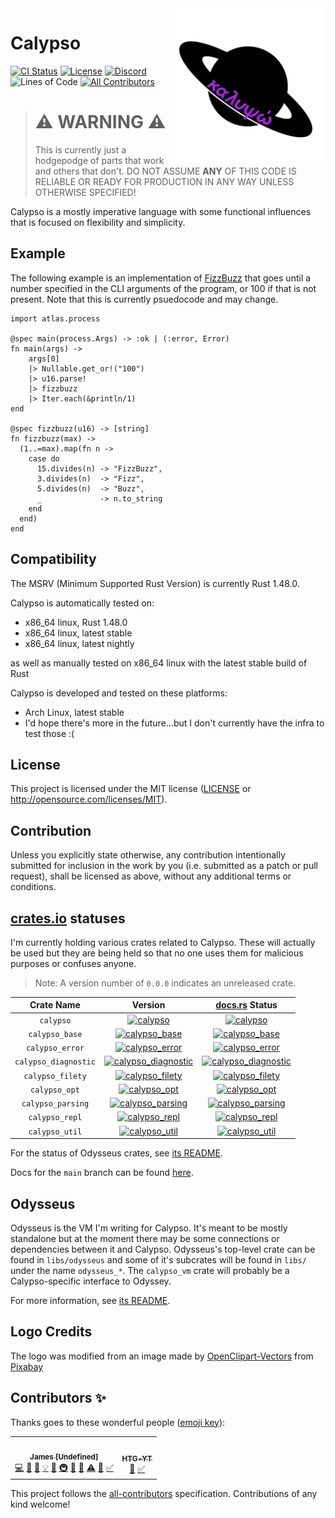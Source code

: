 <img src="https://raw.githubusercontent.com/calypso-lang/assets/main/logo/logo.png" alt="Calypso logo" width="250" align="right"/>

# Calypso

[![CI Status][b3]][l3] [![License][b4]][l4] [![Discord][b1]][l1] ![Lines of Code][b2] <!-- ALL-CONTRIBUTORS-BADGE:START - Do not remove or modify this section -->
[![All Contributors](https://img.shields.io/badge/all_contributors-2-orange.svg?style=flat-square)](#contributors-)
<!-- ALL-CONTRIBUTORS-BADGE:END -->
> # :warning: WARNING :warning:
> This is currently just a hodgepodge of parts that work and others that don't. DO NOT ASSUME **ANY** OF THIS CODE IS RELIABLE OR READY FOR PRODUCTION IN ANY WAY UNLESS OTHERWISE SPECIFIED!

Calypso is a mostly imperative language with some functional influences that is focused on flexibility and simplicity.

## Example

The following example is an implementation of [FizzBuzz](https://en.wikipedia.org/wiki/Fizz_buzz) that goes until a number specified in the CLI arguments of the program, or 100 if that is not present. Note that this is currently psuedocode and may change.


```
import atlas.process

@spec main(process.Args) -> :ok | (:error, Error)
fn main(args) ->
    args[0]
    |> Nullable.get_or!("100")
    |> u16.parse!
    |> fizzbuzz
    |> Iter.each(&println/1)
end

@spec fizzbuzz(u16) -> [string]
fn fizzbuzz(max) ->
  (1..=max).map(fn n -> 
    case do
      15.divides(n) -> "FizzBuzz",
      3.divides(n)  -> "Fizz",
      5.divides(n)  -> "Buzz",
      _             -> n.to_string
    end
  end)
end
```

## Compatibility

The MSRV (Minimum Supported Rust Version) is currently Rust 1.48.0.

Calypso is automatically tested on:
- x86_64 linux, Rust 1.48.0
- x86_64 linux, latest stable
- x86_64 linux, latest nightly

as well as manually tested on x86_64 linux with the latest stable build of Rust

Calypso is developed and tested on these platforms:
- Arch Linux, latest stable
- I'd hope there's more in the future...but I don't currently have the infra to test those :(

## License

This project is licensed under the MIT license ([LICENSE](LICENSE) or http://opensource.com/licenses/MIT).

## Contribution

Unless you explicitly state otherwise, any contribution intentionally submitted for inclusion in the work by you (i.e. submitted as a patch or pull request), shall be licensed as above, without any additional terms or conditions.

## [crates.io][crates.io] statuses

I'm currently holding various crates related to Calypso. These will actually be used but they are being held so that no one uses them for malicious purposes or confuses anyone.

> Note: A version number of `0.0.0` indicates an unreleased crate.

| Crate Name             | Version                                | [docs.rs][docs.rs] Status                  |
|:----------------------:|:--------------------------------------:|:------------------------------------------:|
| `calypso`              | [![calypso][bcio1]][lcio1]             | [![calypso][bdrs1]][ldrs1]                 |
| `calypso_base`         | [![calypso_base][bcio2]][lcio2]        | [![calypso_base][bdrs2]][ldrs2]            |
| `calypso_error`        | [![calypso_error][bcio9]][lcio9]       | [![calypso_error][bdrs9]][ldrs9]           |
| `calypso_diagnostic`   | [![calypso_diagnostic][bcio3]][lcio3]  | [![calypso_diagnostic][bdrs3]][ldrs3]      |
| `calypso_filety`       | [![calypso_filety][bcio7]][lcio7]      | [![calypso_filety][bdrs7]][ldrs7]          |
| `calypso_opt`          | [![calypso_opt][bcio8]][lcio8]         | [![calypso_opt][bdrs8]][ldrs8]             |
| `calypso_parsing`      | [![calypso_parsing][bcio4]][lcio4]     | [![calypso_parsing][bdrs4]][ldrs4]         |
| `calypso_repl`         | [![calypso_repl][bcio5]][lcio5]        | [![calypso_repl][bdrs5]][ldrs5]            |
| `calypso_util`         | [![calypso_util][bcio6]][lcio6]        | [![calypso_util][bdrs6]][ldrs6]            |

For the status of Odysseus crates, see [its README](libs/odysseus/README.md).

[bcio1]: https://img.shields.io/crates/v/calypso
[lcio1]: https://crates.io/crates/calypso
[bdrs1]: https://docs.rs/calypso/badge.svg
[ldrs1]: https://docs.rs/calypso/*

[bcio2]: https://img.shields.io/crates/v/calypso_base
[lcio2]: https://crates.io/crates/calypso_base
[bdrs2]: https://docs.rs/calypso_base/badge.svg
[ldrs2]: https://docs.rs/calypso_base/*

[bcio3]: https://img.shields.io/crates/v/calypso_diagnostic
[lcio3]: https://crates.io/crates/calypso_diagnostic
[bdrs3]: https://docs.rs/calypso_diagnostic/badge.svg
[ldrs3]: https://docs.rs/calypso_diagnostic/*

[bcio4]: https://img.shields.io/crates/v/calypso_parsing
[lcio4]: https://crates.io/crates/calypso_parsing
[bdrs4]: https://docs.rs/calypso_parsing/badge.svg
[ldrs4]: https://docs.rs/calypso_parsing/*

[bcio5]: https://img.shields.io/crates/v/calypso_repl
[lcio5]: https://crates.io/crates/calypso_repl
[bdrs5]: https://docs.rs/calypso_repl/badge.svg
[ldrs5]: https://docs.rs/calypso_repl/*calypso_util

[bcio6]: https://img.shields.io/crates/v/calypso_util
[lcio6]: https://crates.io/crates/calypso_util
[bdrs6]: https://docs.rs/calypso_util/badge.svg
[ldrs6]: https://docs.rs/calypso_util/*

[bcio7]: https://img.shields.io/crates/v/calypso_filety
[lcio7]: https://crates.io/crates/calypso_filety
[bdrs7]: https://docs.rs/calypso_filety/badge.svg
[ldrs7]: https://docs.rs/calypso_filety/*

[bcio8]: https://img.shields.io/crates/v/calypso_opt
[lcio8]: https://crates.io/crates/calypso_opt
[bdrs8]: https://docs.rs/calypso_opt/badge.svg
[ldrs8]: https://docs.rs/calypso_opt/*

[bcio9]: https://img.shields.io/crates/v/calypso_error
[lcio9]: https://crates.io/crates/calypso_error
[bdrs9]: https://docs.rs/calypso_error/badge.svg
[ldrs9]: https://docs.rs/calypso_error/*

Docs for the `main` branch can be found [here](https://calypso-lang.github.io/rustdoc/calypso/index.html).

## Odysseus

Odysseus is the VM I'm writing for Calypso. It's meant to be mostly standalone but at the moment there may be some connections or dependencies between it and Calypso. Odysseus's top-level crate can be found in `libs/odysseus` and some of it's subcrates will be found in `libs/` under the name `odysseus_*`. The `calypso_vm` crate will probably be a Calypso-specific interface to Odyssey.

For more information, see [its README](libs/odysseus/README.md).

## Logo Credits

The logo was modified from an image made by [OpenClipart-Vectors](https://pixabay.com/users/openclipart-vectors-30363/) from [Pixabay](https://pixabay.com/)

## Contributors ✨

Thanks goes to these wonderful people ([emoji key](https://allcontributors.org/docs/en/emoji-key)):

<!-- ALL-CONTRIBUTORS-LIST:START - Do not remove or modify this section -->
<!-- prettier-ignore-start -->
<!-- markdownlint-disable -->
<table>
  <tr>
    <td align="center"><a href="https://thepuzzlemaker.info/"><img src="https://avatars3.githubusercontent.com/u/12666617?v=4?s=100" width="100px;" alt=""/><br /><sub><b>James [Undefined]</b></sub></a><br /><a href="https://github.com/calypso-lang/calypso/commits?author=ThePuzzlemaker" title="Code">💻</a> <a href="#design-ThePuzzlemaker" title="Design">🎨</a> <a href="https://github.com/calypso-lang/calypso/commits?author=ThePuzzlemaker" title="Documentation">📖</a> <a href="#example-ThePuzzlemaker" title="Examples">💡</a> <a href="#ideas-ThePuzzlemaker" title="Ideas, Planning, & Feedback">🤔</a> <a href="#infra-ThePuzzlemaker" title="Infrastructure (Hosting, Build-Tools, etc)">🚇</a> <a href="#maintenance-ThePuzzlemaker" title="Maintenance">🚧</a> <a href="#projectManagement-ThePuzzlemaker" title="Project Management">📆</a> <a href="https://github.com/calypso-lang/calypso/commits?author=ThePuzzlemaker" title="Tests">⚠️</a> <a href="#tool-ThePuzzlemaker" title="Tools">🔧</a> <a href="#tutorial-ThePuzzlemaker" title="Tutorials">✅</a></td>
    <td align="center"><a href="https://github.com/HTG-YT"><img src="https://avatars.githubusercontent.com/u/39023054?v=4?s=100" width="100px;" alt=""/><br /><sub><b>HTG-YT</b></sub></a><br /><a href="https://github.com/calypso-lang/calypso/commits?author=HTG-YT" title="Documentation">📖</a> <a href="#tutorial-HTG-YT" title="Tutorials">✅</a></td>
  </tr>
</table>

<!-- markdownlint-restore -->
<!-- prettier-ignore-end -->

<!-- ALL-CONTRIBUTORS-LIST:END -->

This project follows the [all-contributors](https://github.com/all-contributors/all-contributors) specification. Contributions of any kind welcome!

[l1]: https://discord.gg/jRaYGgeeJF
[b1]: https://img.shields.io/badge/discord-%23calypso-informational

[b2]: https://tokei.rs/b1/github/calypso-lang/calypso?category=lines

[b3]: https://img.shields.io/travis/com/calypso-lang/calypso
[l3]: https://travis-ci.com/github/calypso-lang/calypso

[b4]: https://img.shields.io/badge/license-MIT-blue.svg
[l4]: ./LICENSE

[crates.io]: https://crates.io/
[docs.rs]: https://docs.rs/
